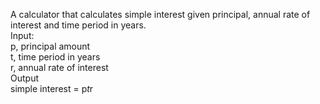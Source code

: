 A calculator that calculates simple interest given principal, annual rate of interest and time period in years.<br>
Input:<br>
 p, principal amount<br>
 t, time period in years<br>
 r, annual rate of interest<br>
Output<br>
 simple interest = p*t*r<br>
